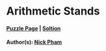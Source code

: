 # Arithmetic Stands

#### [Puzzle Page](3.3-p.pdf) | [Soltion](3.3.pdf)
#### Author(s): [Nick Pham](../../../../search.html?q=Nick+Pham)

